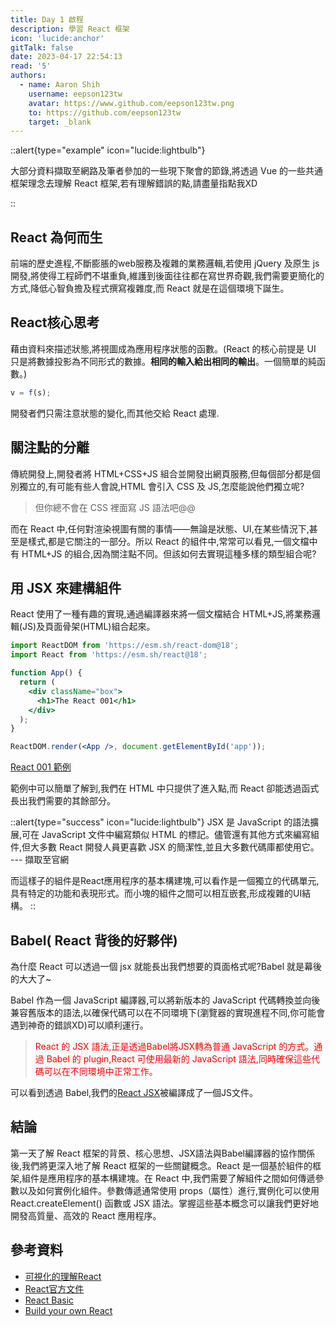 ```yaml
---
title: Day 1 啟程
description: 學習 React 框架
icon: 'lucide:anchor'
gitTalk: false
date: 2023-04-17 22:54:13
read: '5'
authors:
  - name: Aaron Shih
    username: eepson123tw
    avatar: https://www.github.com/eepson123tw.png
    to: https://github.com/eepson123tw
    target: _blank
---
```


::alert{type="example" icon="lucide:lightbulb"}

大部分資料擷取至網路及筆者參加的一些現下聚會的節錄,將透過 Vue 的一些共通框架理念去理解 React 框架,若有理解錯誤的點,請盡量指點我XD

::

## React 為何而生

前端的歷史進程,不斷膨脹的web服務及複雜的業務邏輯,若使用 jQuery 及原生 js 開發,將使得工程師們不堪重負,維護到後面往往都在寫世界奇觀,我們需要更簡化的方式,降低心智負擔及程式撰寫複雜度,而 React 就是在這個環境下誕生。

## React核心思考

藉由資料來描述狀態,將視圖成為應用程序狀態的函數。(React 的核心前提是 UI 只是將數據投影為不同形式的數據。**相同的輸入給出相同的輸出**。一個簡單的純函數。)

```js
v = f(s);
```

開發者們只需注意狀態的變化,而其他交給 React 處理.

## 關注點的分離

傳統開發上,開發者將 HTML+CSS+JS 組合並開發出網頁服務,但每個部分都是個別獨立的,有可能有些人會說,HTML 會引入 CSS 及 JS,怎麼能說他們獨立呢?
>但你總不會在 CSS 裡面寫 JS 語法吧@@

而在 React 中,任何對渲染視圖有關的事情——無論是狀態、UI,在某些情況下,甚至是樣式,都是它關注的一部分。所以 React 的組件中,常常可以看見,一個文檔中有 HTML+JS 的組合,因為關注點不同。但該如何去實現這種多樣的類型組合呢?

## 用 JSX 來建構組件

React 使用了一種有趣的實現,通過編譯器來將一個文檔結合 HTML+JS,將業務邏輯(JS)及頁面骨架(HTML)組合起來。

```jsx
import ReactDOM from 'https://esm.sh/react-dom@18';
import React from 'https://esm.sh/react@18';

function App() {
  return (
    <div className="box">
      <h1>The React 001</h1>
    </div>
  );
}

ReactDOM.render(<App />, document.getElementById('app'));
```

[React 001 範例](https://codepen.io/eepson123tw/pen/VwEjMrR)

範例中可以簡單了解到,我們在 HTML 中只提供了進入點,而 React 卻能透過函式長出我們需要的其餘部分。

::alert{type="success" icon="lucide:lightbulb"}
JSX 是 JavaScript 的語法擴展,可在 JavaScript 文件中編寫類似 HTML 的標記。儘管還有其他方式來編寫組件,但大多數 React 開發人員更喜歡 JSX 的簡潔性,並且大多數代碼庫都使用它。
--- 擷取至官網

而這樣子的組件是React應用程序的基本構建塊,可以看作是一個獨立的代碼單元,具有特定的功能和表現形式。而小塊的組件之間可以相互嵌套,形成複雜的UI結構。
::

## Babel( React 背後的好夥伴)

為什麼 React 可以透過一個 jsx 就能長出我們想要的頁面格式呢?Babel 就是幕後的大大了~

Babel 作為一個 JavaScript 編譯器,可以將新版本的 JavaScript 代碼轉換並向後兼容舊版本的語法,以確保代碼可以在不同環境下(瀏覽器的實現進程不同,你可能會遇到神奇的錯誤XD)可以順利運行。

> <span style="color:red"> React 的 JSX 語法,正是透過Babel將JSX轉為普通 JavaScript 的方式。通過 Babel 的 plugin,React 可使用最新的 JavaScript 語法,同時確保這些代碼可以在不同環境中正常工作。</span>

可以看到透過 Babel,我們的[React JSX](https://babeljs.io/repl#?browsers=defaults%2C%20not%20ie%2011%2C%20not%20ie_mob%2011&build=&builtIns=false&corejs=3.21&spec=false&loose=false&code_lz=MYewdgzgLgBAggBwTAvDAFASlQPhgbwCgYYAnAUygFdSwNiSYAeAEwEsA3GYAGwEMIEAHJ8AtuRQAiAEYgAHpJwNGzABYBGHABVV5GACVyfYLAAMp9UwD0GpSuvsOdmJgDchAL6ugA&debug=false&forceAllTransforms=false&modules=false&shippedProposals=false&circleciRepo=&evaluate=false&fileSize=false&timeTravel=false&sourceType=module&lineWrap=true&presets=env%2Creact%2Cstage-0%2Cstage-2&prettier=false&targets=&version=7.21.4&externalPlugins=&assumptions=%7B%7D)被編譯成了一個JS文件。

## 結論

第一天了解 React 框架的背景、核心思想、JSX語法與Babel編譯器的協作關係後,我們將更深入地了解 React 框架的一些關鍵概念。React 是一個基於組件的框架,組件是應用程序的基本構建塊。在 React 中,我們需要了解組件之間如何傳遞參數以及如何實例化組件。參數傳遞通常使用 props（屬性）進行,實例化可以使用 React.createElement() 函數或 JSX 語法。掌握這些基本概念可以讓我們更好地開發高質量、高效的 React 應用程序。

## 參考資料

- [可視化的理解React](https://react.gg/visualized#history-of-the-web)
- [React官方文件](https://react.dev/)
- [React Basic](https://github.com/reactjs/react-basic)
- [Build your own React](https://pomb.us/build-your-own-react/)
